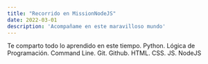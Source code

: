 ```yaml
---
title: "Recorrido en MissionNodeJS"
date: 2022-03-01
description: 'Acompañame en este maravilloso mundo'
---
```


Te comparto todo lo aprendido en este tiempo.
Python.
Lógica de Programación.
Command Line.
Git.
Github.
HTML.
CSS.
JS.
NodeJS
